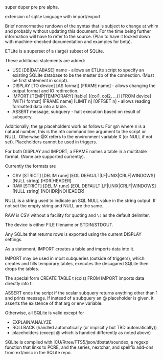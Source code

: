 super duper pre pre alpha.

extension of sqlite language with import/export

Brief nonnormative rundown of the syntax that is subject to change at whim and probably without updating this document. For the time being further information will have to refer to the source. (Plan to have it locked down with machine-checked documentation and examples for beta).

ETLite is a superset of a (large) subset of SQLite.

These additional statements are added:
- USE [DB|DATABASE] name - allows an ETLite script to specify an existing SQLite database to be the master db of the connection. (Must be first statement in script).
- DISPLAY [TO device] [AS format] [FRAME name] - allows changing the output format and IO redirection.
- IMPORT [TEMP|TEMPORARY] [table] [(col1, col2, ...)] [FROM device] [WITH format] [FRAME name] [LIMIT n] [OFFSET n]  - allows reading formatted data into a table.
- ASSERT message, subquery - halt execution based on result of subquery.

Additionally, the @ placeholders work as follows: For @n where n is a natural number, this is the nth command line argument to the script or NULL. Otherwise @X refers to the environment variable X (or NULL if not set). Placeholders cannot be used in triggers.

For both DISPLAY and IMPORT, a FRAME names a table in a multitable format. (None are supported currently).

Currently the formats are
- CSV [STRICT] [DELIM rune] [EOL DEFAULT|LF|UNIX|CRLF|WINDOWS] [NULL string] [HDR|HEADER]
- RAW [STRICT] [DELIM rune] [EOL DEFAULT|LF|UNIX|CRLF|WINDOWS] [NULL string] [NOHDR|NOHEADER]

NULL is a string used to indicate an SQL NULL value in the string output. If not set the empty string and NULL are the same.

RAW is CSV without a facility for quoting and `\t` as the default delimiter.

The device is either FILE filename or STDIN/STDOUT.

Any SQLite that returns rows is exported using the current DISPLAY settings.

As a statement, IMPORT creates a table and imports data into it.

IMPORT may be used in most subqueries (outside of triggers), which creates and fills temporary tables, executes the desugared SQLite then drops the tables.

The special form CREATE TABLE t (cols) FROM IMPORT imports data directly into t.

ASSERT ends the script if the scalar subquery returns anything other than 1 and prints message. If instead of a subquery an @ placeholder is given, it asserts the existence of that arg or env variable.

Otherwise, all SQLite is valid except for
- EXPLAIN/ANALYZE
- ROLLBACK (handled automatically (or implicitly but TBD automatically))
- placeholders (except @ which is handled differently as noted above)

SQLite is compiled with ICU/Rtree/FTS5/json/dbstat/soundex, a regexp function that links to PCRE, and the series, nextchar, and spellfix add-ons from ext/misc in the SQLite repo.
